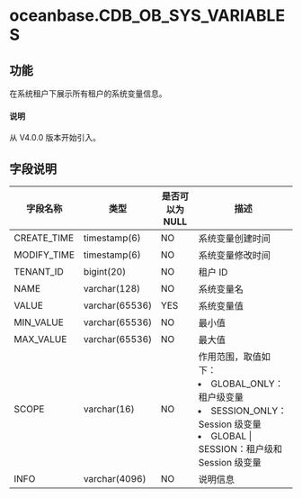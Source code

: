 # oceanbase.CDB_OB_SYS_VARIABLES

## 功能

在系统租户下展示所有租户的系统变量信息。

<main id="notice" type='explain'>
  <h4>说明</h4>
  <p>从 V4.0.0 版本开始引入。</p>
</main>

## 字段说明

| 字段名称 | 类型 | 是否可以为 NULL | 描述 |
| --- | --- | --- | --- |
| CREATE_TIME | timestamp(6)   | NO   | 系统变量创建时间   |
| MODIFY_TIME | timestamp(6)   | NO   | 系统变量修改时间  |
| TENANT_ID | bigint(20) | NO | 租户 ID |
| NAME | varchar(128) | NO | 系统变量名 |
| VALUE | varchar(65536) | YES | 系统变量值 |
| MIN_VALUE | varchar(65536) | NO | 最小值 |
| MAX_VALUE | varchar(65536) | NO | 最大值 |
| SCOPE | varchar(16) | NO | 作用范围，取值如下：<li>GLOBAL_ONLY：租户级变量<li>SESSION_ONLY：Session 级变量<li>GLOBAL &#124; SESSION：租户级和 Session 级变量 |
| INFO | varchar(4096) | NO | 说明信息 |
